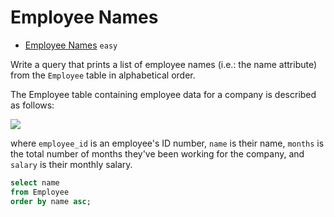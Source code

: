 # Employee Names

- [Employee Names](https://www.hackerrank.com/challenges/name-of-employees) `easy`

Write a query that prints a list of employee names (i.e.: the name attribute) from the `Employee` table in alphabetical order.

The Employee table containing employee data for a company is described as follows:

![](https://s3.amazonaws.com/hr-challenge-images/19629/1458557872-4396838885-ScreenShot2016-03-21at4.27.13PM.png)

where `employee_id` is an employee's ID number, `name` is their name, `months` is the total number of months they've been working for the company, and `salary` is their monthly salary.

```sql
select name
from Employee
order by name asc;
```